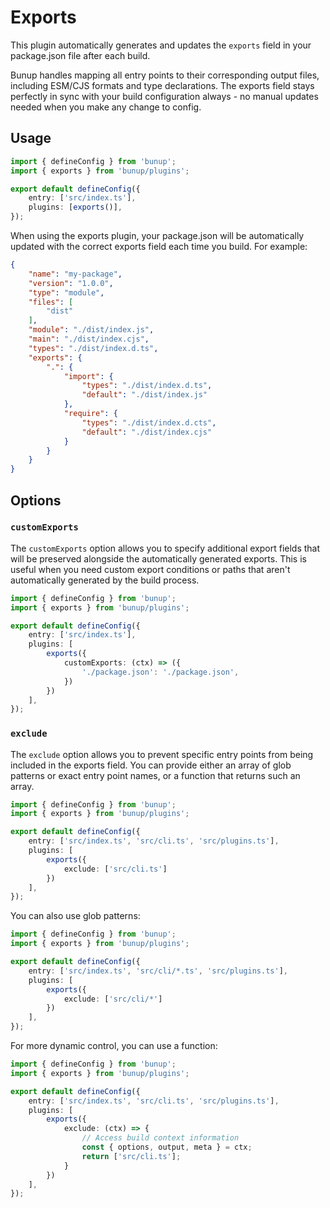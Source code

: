 # Exports

This plugin automatically generates and updates the `exports` field in your package.json file after each build. 

Bunup handles mapping all entry points to their corresponding output files, including ESM/CJS formats and type declarations. The exports field stays perfectly in sync with your build configuration always - no manual updates needed when you make any change to config.

## Usage

```ts [bunup.config.ts]
import { defineConfig } from 'bunup';
import { exports } from 'bunup/plugins';

export default defineConfig({
	entry: ['src/index.ts'],
	plugins: [exports()],
});
```

When using the exports plugin, your package.json will be automatically updated with the correct exports field each time you build. For example:

```json [package.json]
{
	"name": "my-package",
	"version": "1.0.0",
	"type": "module",
	"files": [
		"dist"
	],
	"module": "./dist/index.js",
	"main": "./dist/index.cjs",
	"types": "./dist/index.d.ts",
	"exports": {
		".": {
			"import": {
				"types": "./dist/index.d.ts",
				"default": "./dist/index.js"
			},
			"require": {
				"types": "./dist/index.d.cts",
				"default": "./dist/index.cjs"
			}
		}
	}
}
```

## Options

### `customExports`

The `customExports` option allows you to specify additional export fields that will be preserved alongside the automatically generated exports. This is useful when you need custom export conditions or paths that aren't automatically generated by the build process.

```ts [bunup.config.ts]
import { defineConfig } from 'bunup';
import { exports } from 'bunup/plugins';

export default defineConfig({
	entry: ['src/index.ts'],
	plugins: [
		exports({
			customExports: (ctx) => ({
				'./package.json': './package.json',
			})
		})
	],
});
```

### `exclude`

The `exclude` option allows you to prevent specific entry points from being included in the exports field. You can provide either an array of glob patterns or exact entry point names, or a function that returns such an array.

```ts [bunup.config.ts]
import { defineConfig } from 'bunup';
import { exports } from 'bunup/plugins';

export default defineConfig({
	entry: ['src/index.ts', 'src/cli.ts', 'src/plugins.ts'],
	plugins: [
		exports({
			exclude: ['src/cli.ts']
		})
	],
});
```

You can also use glob patterns:

```ts [bunup.config.ts]
import { defineConfig } from 'bunup';
import { exports } from 'bunup/plugins';

export default defineConfig({
	entry: ['src/index.ts', 'src/cli/*.ts', 'src/plugins.ts'],
	plugins: [
		exports({
			exclude: ['src/cli/*']
		})
	],
});
```

For more dynamic control, you can use a function:

```ts [bunup.config.ts]
import { defineConfig } from 'bunup';
import { exports } from 'bunup/plugins';

export default defineConfig({
	entry: ['src/index.ts', 'src/cli.ts', 'src/plugins.ts'],
	plugins: [
		exports({
			exclude: (ctx) => {
				// Access build context information
				const { options, output, meta } = ctx;
				return ['src/cli.ts'];
			}
		})
	],
});
```
